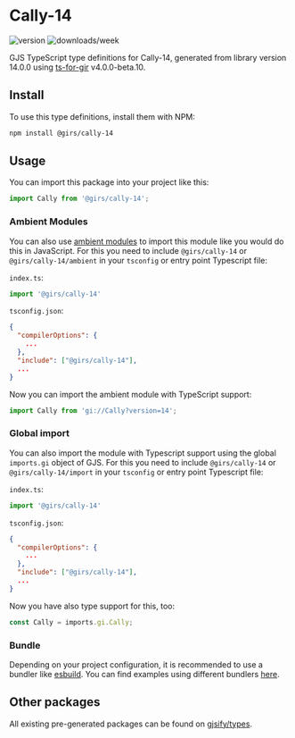 
# Cally-14

![version](https://img.shields.io/npm/v/@girs/cally-14)
![downloads/week](https://img.shields.io/npm/dw/@girs/cally-14)


GJS TypeScript type definitions for Cally-14, generated from library version 14.0.0 using [ts-for-gir](https://github.com/gjsify/ts-for-gir) v4.0.0-beta.10.


## Install

To use this type definitions, install them with NPM:
```bash
npm install @girs/cally-14
```

## Usage

You can import this package into your project like this:
```ts
import Cally from '@girs/cally-14';
```

### Ambient Modules

You can also use [ambient modules](https://github.com/gjsify/ts-for-gir/tree/main/packages/cli#ambient-modules) to import this module like you would do this in JavaScript.
For this you need to include `@girs/cally-14` or `@girs/cally-14/ambient` in your `tsconfig` or entry point Typescript file:

`index.ts`:
```ts
import '@girs/cally-14'
```

`tsconfig.json`:
```json
{
  "compilerOptions": {
    ...
  },
  "include": ["@girs/cally-14"],
  ...
}
```

Now you can import the ambient module with TypeScript support: 

```ts
import Cally from 'gi://Cally?version=14';
```

### Global import

You can also import the module with Typescript support using the global `imports.gi` object of GJS.
For this you need to include `@girs/cally-14` or `@girs/cally-14/import` in your `tsconfig` or entry point Typescript file:

`index.ts`:
```ts
import '@girs/cally-14'
```

`tsconfig.json`:
```json
{
  "compilerOptions": {
    ...
  },
  "include": ["@girs/cally-14"],
  ...
}
```

Now you have also type support for this, too:

```ts
const Cally = imports.gi.Cally;
```

### Bundle

Depending on your project configuration, it is recommended to use a bundler like [esbuild](https://esbuild.github.io/). You can find examples using different bundlers [here](https://github.com/gjsify/ts-for-gir/tree/main/examples).

## Other packages

All existing pre-generated packages can be found on [gjsify/types](https://github.com/gjsify/types).


